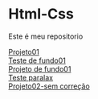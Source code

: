 # Html-Css
 Este é meu repositorio

<a href="https://herichguedes.github.io/Html-Css/Projetos%20html%20e%20css%20modulo2/d10corrigido/index.html"> Projeto01 </a>
<br>
<a href="https://herichguedes.github.io/Html-Css/Projetos html e css modulo 3/exercicio022/fundo007.html"> Teste de fundo01</a>
<br>
<a href="https://herichguedes.github.io/Html-Css/Projetos%20html%20e%20css%20modulo%203/d011/index.html"> Projeto de fundo01</a>
<br>
<a href="https://herichguedes.github.io/Html-Css/Projetos%20html%20e%20css%20modulo%203/teste-paralax/index.html"> Teste paralax</a>
<br>
<a href=https://herichguedes.github.io/Html-Css/Projetos%20html%20e%20css%20modulo%203/d012/index.html> Projeto02-sem correção </a>
<br>
